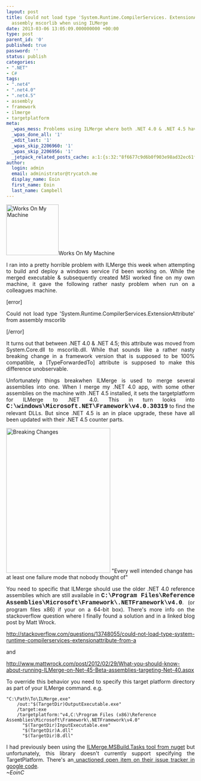 ```yaml
---
layout: post
title: Could not load type 'System.Runtime.CompilerServices. ExtensionAttribute' from
  assembly mscorlib when using ILMerge
date: 2013-03-06 13:05:09.000000000 +00:00
type: post
parent_id: '0'
published: true
password: ''
status: publish
categories:
- ".NET"
- C#
tags:
- ".net4"
- ".net4.0"
- ".net4.5"
- assembly
- framework
- ilmerge
- targetplatform
meta:
  _wpas_mess: Problems using ILMerge where both .NET 4.0 & .NET 4.5 have been installed
  _wpas_done_all: '1'
  _edit_last: '1'
  _wpas_skip_2206960: '1'
  _wpas_skip_2206956: '1'
  _jetpack_related_posts_cache: a:1:{s:32:"8f6677c9d6b0f903e98ad32ec61f8deb";a:2:{s:7:"expires";i:1525095168;s:7:"payload";a:3:{i:0;a:1:{s:2:"id";i:468;}i:1;a:1:{s:2:"id";i:789;}i:2;a:1:{s:2:"id";i:714;}}}}
author:
  login: admin
  email: administrator@trycatch.me
  display_name: Eoin
  first_name: Eoin
  last_name: Campbell
---
```

<p><img class=" wp-image-803 " alt="Works On My Machine" src="{{ site.baseurl }}/assets/worksonmymachine.png" width="140" height="135" />Works On My Machine</p>
<p style="text-align: justify;">I ran into a pretty horrible problem with ILMerge this week when attempting to build and deploy a windows service I'd been working on. While the merged executable &amp; subsequently created MSI worked fine on my own machine, it gave the following rather nasty problem when run on a colleagues machine.</p>
<p style="text-align: justify;">[error]</p>
<p style="text-align: justify;">Could not load type 'System.Runtime.CompilerServices.ExtensionAttribute' from assembly mscorlib</p>
<p style="text-align: justify;">[/error]</p>
<p style="text-align: justify;">It turns out that between .NET 4.0 &amp; .NET 4.5; this attribute was moved from System.Core.dll to mscorlib.dll. While that sounds like a rather nasty breaking change in a framework version that is supposed to be 100% compatible, a [TypeForwardedTo] attribute is supposed to make this difference unobservable.</p>
<p style="text-align: justify;">Unfortunately things breakwhen ILMerge is used to merge several assemblies into one. When I merge my .NET 4.0 app, with some other assemblies on the machine with .NET 4.5 installed, it sets the targetplatform for ILMerge to .NET 4.0. This in turn looks into <span style="font-size: medium;"><strong><span style="font-family: 'courier new', courier;">C:\windows\Microsoft.NET\Framework\v4.0.30319</span></strong></span> to find the relevant DLLs. But since .NET 4.5 is an in place upgrade, these have all been updated with their .NET 4.5 counter parts.</p>
<p><a href="http://xkcd.com/1172/"><img class="size-full wp-image-804" alt="Breaking Changes" src="{{ site.baseurl }}/assets/breaking-changes.png" width="278" height="386" /></a> "Every well intended change has at least one failure mode that nobody thought of"</p>
<p style="text-align: justify;">You need to specific that ILMerge should use the older .NET 4.0 reference assemblies which are still available in <span style="font-size: medium;"><strong><span style="font-family: 'courier new', courier;">C:\Program Files\Reference Assemblies\Microsoft\Framework\.NETFramework\v4.0</span></strong></span>. (or program files x86) if your on a 64-bit box). There's more info on the stackoverflow question where I finally found a solution and in a linked blog post by Matt Wrock.</p>
<p style="text-align: justify;"><a href="http://stackoverflow.com/questions/13748055/could-not-load-type-system-runtime-compilerservices-extensionattribute-from-as" target="_blank">http://stackoverflow.com/questions/13748055/could-not-load-type-system-runtime-compilerservices-extensionattribute-from-a</a></p>
<p style="text-align: justify;">and</p>
<p style="text-align: justify;"><a href="http://www.mattwrock.com/post/2012/02/29/What-you-should-know-about-running-ILMerge-on-Net-45-Beta-assemblies-targeting-Net-40.aspx" target="_blank">http://www.mattwrock.com/post/2012/02/29/What-you-should-know-about-running-ILMerge-on-Net-45-Beta-assemblies-targeting-Net-40.aspx</a></p>
<p style="text-align: justify;">To override this behavior you need to specify this target platform directory as part of your ILMerge command. e.g.</p>

```
"C:\Path\To\ILMerge.exe"
    /out:"$(TargetDir)OutputExecutable.exe"
    /target:exe
    /targetplatform:"v4,C:\Program Files (x86)\Reference Assemblies\Microsoft\Framework\.NETFramework\v4.0"
      "$(TargetDir)InputExecutable.exe"
      "$(TargetDir)A.dll"
      "$(TargetDir)B.dll"
```

<div style="text-align: justify;">I had previously been using the <a title="ILMerge.MSBuild.Tasks on Nuget" href="https://nuget.org/packages/ILMerge.MSBuild.Tasks/" target="_blank">ILMerge.MSBuild.Tasks tool from nuget</a> but unfortunately, this library doesn't currently support specifying the TargetPlatform. There's an<a title="IlMerge Tasks on Google Code" href="https://code.google.com/p/ilmerge-tasks/issues/detail?id=1" target="_blank"> unactioned open item on their issue tracker in google code</a>.</div>
<div></div>
<div><em>~EoinC</em></div>
